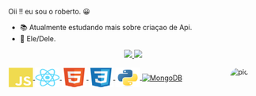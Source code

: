 Oii !! eu sou o roberto. 😀

- 📚 Atualmente estudando mais sobre criaçao de Api.
- 👦 Ele/Dele.

<div align="center">
  <a href="https://github.com/robertoHortaFilho">
  <img height="180em" src="https://github-readme-stats.vercel.app/api?username=robertoHortaFilho&show_icons=true&theme=blueberry&include_all_commits=true&count_private=true"/>
  <img height="180em" src="https://github-readme-stats.vercel.app/api/top-langs/?username=robertoHortaFilho&layout=compact&langs_count=7&theme=blueberry"/>
</div>

<div style="display: inline_block"><br>
  <img align="center" alt="Js" height="40" width="50" src="https://raw.githubusercontent.com/devicons/devicon/master/icons/javascript/javascript-plain.svg">
  <img align="center" alt="React" height="40" width="50" src="https://raw.githubusercontent.com/devicons/devicon/master/icons/react/react-original.svg">
  <img align="center" alt="HTML" height="40" width="50" src="https://raw.githubusercontent.com/devicons/devicon/master/icons/html5/html5-original.svg">
  <img align="center" alt="CSS" height="40" width="50" src="https://raw.githubusercontent.com/devicons/devicon/master/icons/css3/css3-original.svg">
  <img align="center" alt="Python" height="40" width="50" src="https://raw.githubusercontent.com/devicons/devicon/master/icons/python/python-original.svg">
  <img align="center" alt="MongoDB" height="40" width="50" src="https://cdn.jsdelivr.net/gh/devicons/devicon/icons/mongodb/mongodb-original.svg">
  <img align="right" alt="pic" height="100" style="border-radius:50px;margin-right:20px;" src="https://cdn.discordapp.com/attachments/835338842365493288/954532789468950568/download20220305210337.png">
</div>
